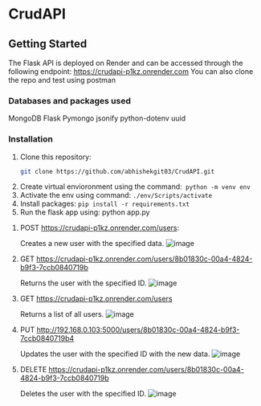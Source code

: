 # CrudAPI

## Getting Started

The Flask API is deployed on Render and can be accessed through the following endpoint: https://crudapi-p1kz.onrender.com
You can also clone the repo and test using postman

### Databases and packages used

MongoDB
Flask
Pymongo
jsonify
python-dotenv
uuid


### Installation

1. Clone this repository:
   ```sh
   git clone https://github.com/abhishekgit03/CrudAPI.git
2. Create virtual envioronment using the command:``` python -m venv env```
3. Activate the env using command: ```./env/Scripts/activate```
4. Install packages: ```pip install -r requirements.txt```
5. Run the flask app using: python app.py

1) POST https://crudapi-p1kz.onrender.com/users:
   
   Creates a new user with the specified data.
![image](https://github.com/abhishekgit03/CrudAPI/assets/92089364/4c14ba75-723a-4159-9d81-5fd3b5aea206)

3) GET  https://crudapi-p1kz.onrender.com/users/8b01830c-00a4-4824-b9f3-7ccb0840719b
   
   Returns the user with the specified ID.
![image](https://github.com/abhishekgit03/CrudAPI/assets/92089364/5e154c6d-d5d5-44a3-9ad1-3bf37f264579)

5) GET  https://crudapi-p1kz.onrender.com/users

   Returns a list of all users.
![image](https://github.com/abhishekgit03/CrudAPI/assets/92089364/ae81213d-af50-4060-ad37-c96ff611dde4)

7) PUT  http://192.168.0.103:5000/users/8b01830c-00a4-4824-b9f3-7ccb0840719b4

   Updates the user with the specified ID with the new data.
![image](https://github.com/abhishekgit03/CrudAPI/assets/92089364/16314078-adf7-48cf-a252-f160e38c267e)

9) DELETE https://crudapi-p1kz.onrender.com/users/8b01830c-00a4-4824-b9f3-7ccb0840719b

   Deletes the user with the specified ID.
![image](https://github.com/abhishekgit03/CrudAPI/assets/92089364/52a7de74-21c2-4f00-924e-7b1c9646272f)




